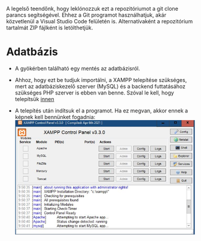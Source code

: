 A legelső teendőnk, hogy leklónozzuk ezt a repozitóriumot a git clone parancs segítségével. Ehhez a Git programot használhatjuk, akár közvetlenül a Visual Studio Code felületén is. Alternatívaként a repozitórium tartalmát ZIP fájlként is letölthetjük.

# Adatbázis

- A gyökérben található egy mentés az adatbázisról.

- Ahhoz, hogy ezt be tudjuk importálni, a XAMPP telepítése szükséges, mert az adatbáziskezelő szerver (MySQL) és a backend futtatásához szükséges PHP szerver is ebben van benne. Szóval le kell, hogy telepítsük [innen](https://www.apachefriends.org/hu/download.html)

- A telepítés után indítsuk el a programot. Ha ez megvan, akkor ennek a képnek kell bennünket fogadnia: 
![XAMPP_kezdetleges](/backend/img/XAMPP_starter.jpg)
